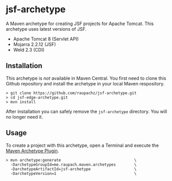 # jsf-archetype
A Maven archetype for creating JSF projects for Apache Tomcat. This archetype
uses latest versions of JSF.

* Apache Tomcat 8 (Servlet API)
* Mojarra 2.2.12 (JSF)
* Weld 2.3 (CDI)

## Installation
This archetype is *not* available in Maven Central. You first need to clone this
Github repository and install the archetype in your local Maven respository.

```
> git clone https://github.com/raupachz/jsf-archetype.git
> cd jsf-edge-archetype.git
> mvn install
```

After installation you can safely remove the `jsf-archetype` directory.
You will no longer need it.

## Usage
To create a project with this archetype, open a Terminal and execute the
[Maven Archetype Plugin](https://maven.apache.org/archetype/maven-archetype-plugin/).

```
> mvn archetype:generate                                \
  -DarchetypeGroupId=me.raupach.maven.archetypes        \
  -DarchetypeArtifactId=jsf-archetype                   \
  -DarchetypeVersion=1                                  \
```

